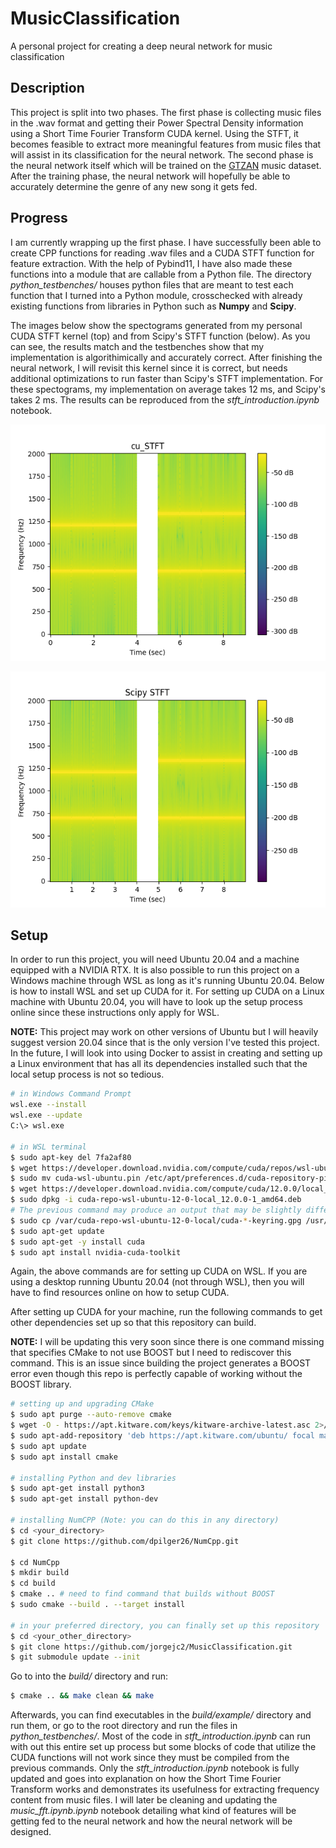 # MusicClassification
A personal project for creating a deep neural network for music classification

## Description
This project is split into two phases. The first phase is collecting music files in the .wav format and getting their Power Spectral Density information using a Short Time Fourier Transform CUDA kernel. Using the STFT, it becomes feasible to extract more meaningful features from music files that will assist in its classification for the neural network. The second phase is the neural network itself which will be trained on 
the [GTZAN](https://www.kaggle.com/datasets/andradaolteanu/gtzan-dataset-music-genre-classification) music dataset. After the training phase, the 
neural network will hopefully be able to accurately determine the genre of any new song it gets fed. 

## Progress
I am currently wrapping up the first phase. I have successfully been able to create CPP functions for reading .wav files and a CUDA STFT function 
for feature extraction. With the help of Pybind11, I have also made these functions into a module that are callable from a Python file. The directory *python_testbenches/* houses python files that are meant to test each function that I turned into a Python module, crosschecked with 
already existing functions from libraries in Python such as **Numpy** and **Scipy**. 

The images below show the spectograms generated from my personal CUDA STFT kernel (top) and from Scipy's STFT function (below). As you can see, the results match and the testbenches show that my implementation is algorithimically and accurately correct. After finishing the neural network, I will revisit this kernel since it is correct, but needs additional optimizations to run faster than Scipy's STFT implementation. For these spectograms, my implementation on average takes 12 ms, and Scipy's takes 2 ms. The results can be reproduced from the *stft_introduction.ipynb* notebook. 

![cu_stft](references/cuSTFT_results.png)

![scipy_stft](references/stft_results.png)


## Setup

In order to run this project, you will need Ubuntu 20.04 and a machine equipped with a NVIDIA RTX. It is also possible to run this project on a Windows machine through WSL as long as it's running Ubuntu 20.04. Below is how to install WSL and set up CUDA for it. For setting up CUDA on a Linux machine with Ubuntu 20.04, you will have to look up the setup process online since these instructions only apply for WSL. 

**NOTE:** This project may work on other versions of Ubuntu but I will heavily suggest version 20.04 since that is the only version I've tested this project. In the future, I will look into using Docker to assist in creating and setting up a Linux environment that has all its dependencies installed such that the local setup process is not so tedious. 

```sh
# in Windows Command Prompt
wsl.exe --install
wsl.exe --update
C:\> wsl.exe

# in WSL terminal
$ sudo apt-key del 7fa2af80
$ wget https://developer.download.nvidia.com/compute/cuda/repos/wsl-ubuntu/x86_64/$ cuda-wsl-ubuntu.pin
$ sudo mv cuda-wsl-ubuntu.pin /etc/apt/preferences.d/cuda-repository-pin-600
$ wget https://developer.download.nvidia.com/compute/cuda/12.0.0/local_installers/$ cuda-repo-wsl-ubuntu-12-0-local_12.0.0-1_amd64.deb
$ sudo dpkg -i cuda-repo-wsl-ubuntu-12-0-local_12.0.0-1_amd64.deb
# The previous command may produce an output that may be slightly different than the command below. If so, use the command from the terminal output instead
$ sudo cp /var/cuda-repo-wsl-ubuntu-12-0-local/cuda-*-keyring.gpg /usr/share/keyrings/
$ sudo apt-get update
$ sudo apt-get -y install cuda
$ sudo apt install nvidia-cuda-toolkit
```
Again, the above commands are for setting up CUDA on WSL. If you are using a desktop running Ubuntu 20.04 (not through WSL), then you will have to find resources online on how to setup CUDA. 

After setting up CUDA for your machine, run the following commands to get other dependencies set up so that this repository can build. 

**NOTE:** I will be updating this very soon since there is one command missing that specifies CMake to not use BOOST but I need to rediscover this command. This is an issue since building the project generates a BOOST error even though this repo is perfectly capable of working without the BOOST library. 

```sh
# setting up and upgrading CMake
$ sudo apt purge --auto-remove cmake
$ wget -O - https://apt.kitware.com/keys/kitware-archive-latest.asc 2>/dev/null | gpg --dearmor $ - | sudo tee /etc/apt/trusted.gpg.d/kitware.gpg >/dev/null
$ sudo apt-add-repository 'deb https://apt.kitware.com/ubuntu/ focal main'
$ sudo apt update
$ sudo apt install cmake

# installing Python and dev libraries
$ sudo apt-get install python3
$ sudo apt-get install python-dev

# installing NumCPP (Note: you can do this in any directory)
$ cd <your_directory>
$ git clone https://github.com/dpilger26/NumCpp.git

$ cd NumCpp
$ mkdir build
$ cd build
$ cmake .. # need to find command that builds without BOOST
$ sudo cmake --build . --target install

# in your preferred directory, you can finally set up this repository
$ cd <your_other_directory>
$ git clone https://github.com/jorgejc2/MusicClassification.git
$ git submodule update --init
```

Go to into the *build/* directory and run:

```sh
$ cmake .. && make clean && make
```

Afterwards, you can find executables in the *build/example/* directory and run them, or go to the root directory and run the files in *python_testbenches/*. Most of the code in *stft_introduction.ipynb* can run with out this entire set up process but some blocks of code that utilize the CUDA functions will not work since they must be compiled from the previous commands. Only the *stft_introduction.ipynb* notebook is fully updated and goes into explanation on how the Short Time Fourier Transform works and demonstrates its usefulness for extracting frequency content from music files. I will later be cleaning and updating the *music_fft.ipynb.ipynb* notebook detailing what kind of features will be getting fed to the neural network and how the neural network will be designed. 
